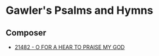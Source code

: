 # Gawler's Psalms and Hymns

## Composer

- [21482 - O FOR A HEAR TO PRAISE MY GOD](/hymns/21482.md)

